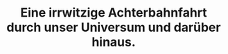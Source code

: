 ---
rating: 4
title: "Eine irrwitzige Achterbahnfahrt durch unser Universum und darüber hinaus."
---